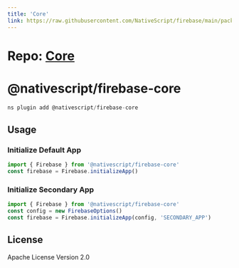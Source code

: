 ```yaml
---
title: 'Core'
link: https://raw.githubusercontent.com/NativeScript/firebase/main/packages/firebase-core/README.md
---
```


# Repo: [Core](https://github.com/NativeScript/firebase/tree/main/packages/firebase-core)

# @nativescript/firebase-core

```javascript
ns plugin add @nativescript/firebase-core
```

## Usage

### Initialize Default App

```ts
import { Firebase } from '@nativescript/firebase-core'
const firebase = Firebase.initializeApp()
```

### Initialize Secondary App

```ts
import { Firebase } from '@nativescript/firebase-core'
const config = new FirebaseOptions()
const firebase = Firebase.initializeApp(config, 'SECONDARY_APP')
```

## License

Apache License Version 2.0
